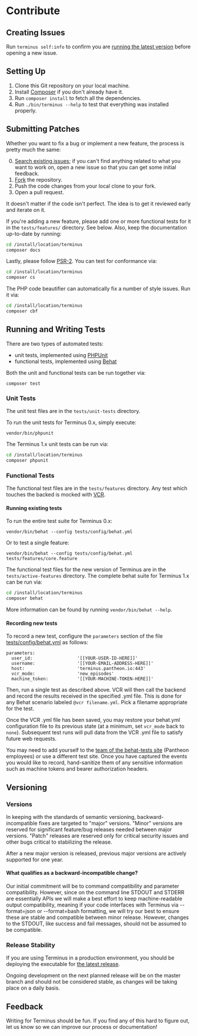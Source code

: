 Contribute
==========

Creating Issues
---------------

Run `terminus self:info` to confirm you are [running the latest version](https://github.com/pantheon-systems/terminus/releases) before opening a new issue.

Setting Up
----------

1. Clone this Git repository on your local machine.
2. Install [Composer](https://getcomposer.org/) if you don't already have it.
3. Run `composer install` to fetch all the dependencies.
4. Run `./bin/terminus --help` to test that everything was installed properly.

Submitting Patches
------------------

Whether you want to fix a bug or implement a new feature, the process is pretty much the same:

0. [Search existing issues](https://github.com/pantheon-systems/terminus/issues); if you can't find anything related to what you want to work on, open a new issue so that you can get some initial feedback.
1. [Fork](https://github.com/pantheon-systems/terminus/fork) the repository.
2. Push the code changes from your local clone to your fork.
3. Open a pull request.

It doesn't matter if the code isn't perfect. The idea is to get it reviewed early and iterate on it.

If you're adding a new feature, please add one or more functional tests for it in the `tests/features/` directory. See below. Also, keep the documentation up-to-date by running:

  ```bash
  cd /install/location/terminus
  composer docs
  ```


Lastly, please follow [PSR-2](http://www.php-fig.org/psr/psr-2/).  You can test for conformance via:
  ```bash
  cd /install/location/terminus
  composer cs
  ```
The PHP code beautifier can automatically fix a number of style issues. Run it via:
  ```bash
  cd /install/location/terminus
  composer cbf
  ```

Running and Writing Tests
-------------------------

There are two types of automated tests:

* unit tests, implemented using [PHPUnit](http://phpunit.de/)
* functional tests, implemented using [Behat](http://behat.org)

Both the unit and functional tests can be run together via:

`composer test`

### Unit Tests

The unit test files are in the `tests/unit-tests` directory.

To run the unit tests for Terminus 0.x, simply execute:

  `vendor/bin/phpunit`
  
The Terminus 1.x unit tests can be run via:

  ```bash
  cd /install/location/terminus
  composer phpunit
  ```


### Functional Tests

The functional test files are in the `tests/features` directory. Any test which touches the backed is mocked with [VCR](http://php-vcr.github.io).

#### Running existing tests

To run the entire test suite for Terminus 0.x:

  `vendor/bin/behat --config tests/config/behat.yml`

Or to test a single feature:

  `vendor/bin/behat --config tests/config/behat.yml tests/features/core.feature`

The functional test files for the new version of Terminus are in the `tests/active-features` directory. The complete behat suite for Terminus 1.x can be run via:

  ```bash
  cd /install/location/terminus
  composer behat
  ```

More information can be found by running `vendor/bin/behat --help`.

#### Recording new tests

To record a new test, configure the `parameters` section of the file [tests/config/behat.yml](tests/config/behat.yml) as follows:
```
parameters:
  user_id:                 '[[YOUR-USER-ID-HERE]]'
  username:                '[[YOUR-EMAIL-ADDRESS-HERE]]'
  host:                    'terminus.pantheon.io:443'
  vcr_mode:                'new_episodes'
  machine_token:           '[[YOUR-MACHINE-TOKEN-HERE]]'
```
Then, run a single test as described above. VCR will then call the backend and record the results received in the specified .yml file. This is done for any Behat scenario labeled `@vcr filename.yml`. Pick a filename appropriate for the test.

Once the VCR .yml file has been saved, you may restore your behat.yml configuration file to its previous state (at a minimum, set `vcr_mode` back to `none`). Subsequent test runs will pull data from the VCR .yml file to satisfy future web requests.

You may need to add yourself to the [team of the behat-tests site](https://admin.dashboard.pantheon.io/sites/e885f5fe-6644-4df6-a292-68b2b57c33ad#dev/code) (Pantheon employees) or use a different test site. Once you have captured the events you would like to record, hand-sanitize them of any sensitive information such as machine tokens and bearer authorization headers.

Versioning
----------

### Versions

In keeping with the standards of semantic versioning, backward-incompatible fixes are targeted to "major" versions. "Minor" versions are reserved for significant feature/bug releases needed between major versions. "Patch" releases are reserved only for critical security issues and other bugs critical to stabilizing the release.

After a new major version is released, previous major versions are actively supported for one year.

#### What qualifies as a backward-incompatible change?

Our initial commitment will be to command compatibility and parameter compatibility. However, since on the command line STDOUT and STDERR are essentially APIs we will make a best effort to keep machine-readable output compatibility, meaning if your code interfaces with Terminus via --format=json or --format=bash formatting, we will try our best to ensure these are stable and compatible between minor release. However, changes to the STDOUT, like success and fail messages, should not be assumed to be compatible.

### Release Stability

If you are using Terminus in a production environment, you should be deploying the executable for [the latest release](https://github.com/pantheon-systems/terminus/releases).

Ongoing development on the next planned release will be on the master branch and should not be considered stable, as changes will be taking place on a daily basis.

Feedback
--------

Writing for Terminus should be fun. If you find any of this hard to figure out, let us know so we can improve our process or documentation!
